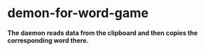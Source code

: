 # demon-for-word-game

**The daemon reads data from the clipboard and then copies the corresponding word there.**
